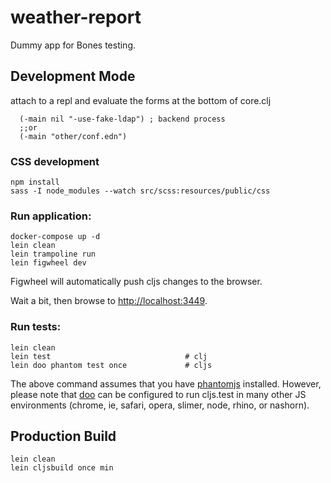 # weather-report

Dummy app for Bones testing.

## Development Mode


attach to a repl and evaluate the forms at the bottom of core.clj

```
  (-main nil "-use-fake-ldap") ; backend process
  ;;or 
  (-main "other/conf.edn")

```

### CSS development

    npm install
    sass -I node_modules --watch src/scss:resources/public/css

### Run application:

```
docker-compose up -d
lein clean
lein trampoline run
lein figwheel dev
```

Figwheel will automatically push cljs changes to the browser.

Wait a bit, then browse to [http://localhost:3449](http://localhost:3449).

### Run tests:

```
lein clean
lein test                              # clj
lein doo phantom test once             # cljs
```

The above command assumes that you have [phantomjs](https://www.npmjs.com/package/phantomjs) installed. However, please note that [doo](https://github.com/bensu/doo) can be configured to run cljs.test in many other JS environments (chrome, ie, safari, opera, slimer, node, rhino, or nashorn).

## Production Build

```
lein clean
lein cljsbuild once min
```
